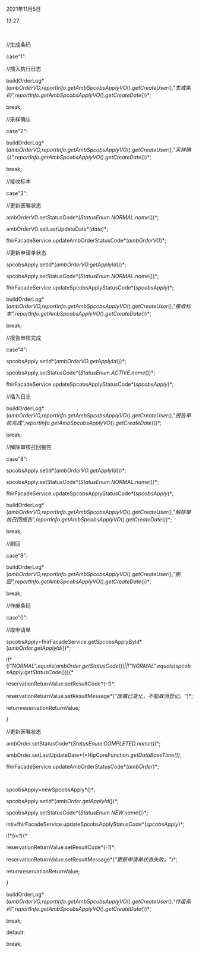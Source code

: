  

2021年11月5日

13:27

 

//生成条码

case\"1\":

//插入执行日志

buildOrderLog*(*ambOrderVO,reportInfo.getAmbSpcobsApplyVO*()*.getCreateUser*()*,\"生成条码\",reportInfo.getAmbSpcobsApplyVO*()*.getCreateDate*())*;

break;

//采样确认

case\"2\":

buildOrderLog*(*ambOrderVO,reportInfo.getAmbSpcobsApplyVO*()*.getCreateUser*()*,\"采样确认\",reportInfo.getAmbSpcobsApplyVO*()*.getCreateDate*())*;

break;

//接收标本

case\"3\":

//更新医嘱状态

ambOrderVO.setStatusCode*(*StatusEnum.*NORMAL*.name*())*;

ambOrderVO.setLastUpdateDate*(*date*)*;

fhirFacadeService.updateAmbOrderStatusCode*(*ambOrderVO*)*;

//更新申请单状态

spcobsApply.setId*(*ambOrderVO.getApplyId*())*;

spcobsApply.setStatusCode*(*StatusEnum.*NORMAL*.name*())*;

fhirFacadeService.updateSpcobsApplyStatusCode*(*spcobsApply*)*;

buildOrderLog*(*ambOrderVO,reportInfo.getAmbSpcobsApplyVO*()*.getCreateUser*()*,\"接收标本\",reportInfo.getAmbSpcobsApplyVO*()*.getCreateDate*())*;

break;

//报告审核完成

case\"4\":

spcobsApply.setId*(*ambOrderVO.getApplyId*())*;

spcobsApply.setStatusCode*(*StatusEnum.*ACTIVE*.name*())*;

fhirFacadeService.updateSpcobsApplyStatusCode*(*spcobsApply*)*;

//插入日志

buildOrderLog*(*ambOrderVO,reportInfo.getAmbSpcobsApplyVO*()*.getCreateUser*()*,\"报告审核完成\",reportInfo.getAmbSpcobsApplyVO*()*.getCreateDate*())*;

break;

//解除审核召回报告

case\"8\":

spcobsApply.setId*(*ambOrderVO.getApplyId*())*;

spcobsApply.setStatusCode*(*StatusEnum.*NORMAL*.name*())*;

fhirFacadeService.updateSpcobsApplyStatusCode*(*spcobsApply*)*;

buildOrderLog*(*ambOrderVO,reportInfo.getAmbSpcobsApplyVO*()*.getCreateUser*()*,\"解除审核召回报告\",reportInfo.getAmbSpcobsApplyVO*()*.getCreateDate*())*;

break;

//剔回

case\"9\":

buildOrderLog*(*ambOrderVO,reportInfo.getAmbSpcobsApplyVO*()*.getCreateUser*()*,\"剔回\",reportInfo.getAmbSpcobsApplyVO*()*.getCreateDate*())*;

break;

//作废条码

case\"0\":

//取申请单

spcobsApply=fhirFacadeService.getSpcobsApplyById*(*ambOrder.getApplyId*())*;

if*(*!\"NORMAL\".equals*(*ambOrder.getStatusCode*())*\|\|!\"NORMAL\".equals*(*spcobsApply.getStatusCode*())){*

reservationReturnValue.setResultCode*(*-1*)*;

reservationReturnValue.setResultMessage*(*\"医嘱已变化，不能取消登记。\"*)*;

returnreservationReturnValue;

*}*

//更新医嘱状态

ambOrder.setStatusCode*(*StatusEnum.*COMPLETED*.name*())*;

ambOrder.setLastUpdateDate*(*HipCoreFunction.*getDataBaseTime())*;

fhirFacadeService.updateAmbOrderStatusCode*(*ambOrder*)*;

 

spcobsApply=newSpcobsApply*()*;

spcobsApply.setId*(*ambOrder.getApplyId*())*;

spcobsApply.setStatusCode*(*StatusEnum.*NEW*.name*())*;

inti=fhirFacadeService.updateSpcobsApplyStatusCode*(*spcobsApply*)*;

if*(*i\<1*){*

reservationReturnValue.setResultCode*(*-1*)*;

reservationReturnValue.setResultMessage*(*\"更新申请单状态失败。\"*)*;

returnreservationReturnValue;

*}*

buildOrderLog*(*ambOrderVO,reportInfo.getAmbSpcobsApplyVO*()*.getCreateUser*()*,\"作废条码\",reportInfo.getAmbSpcobsApplyVO*()*.getCreateDate*())*;

break;

default:

break;
